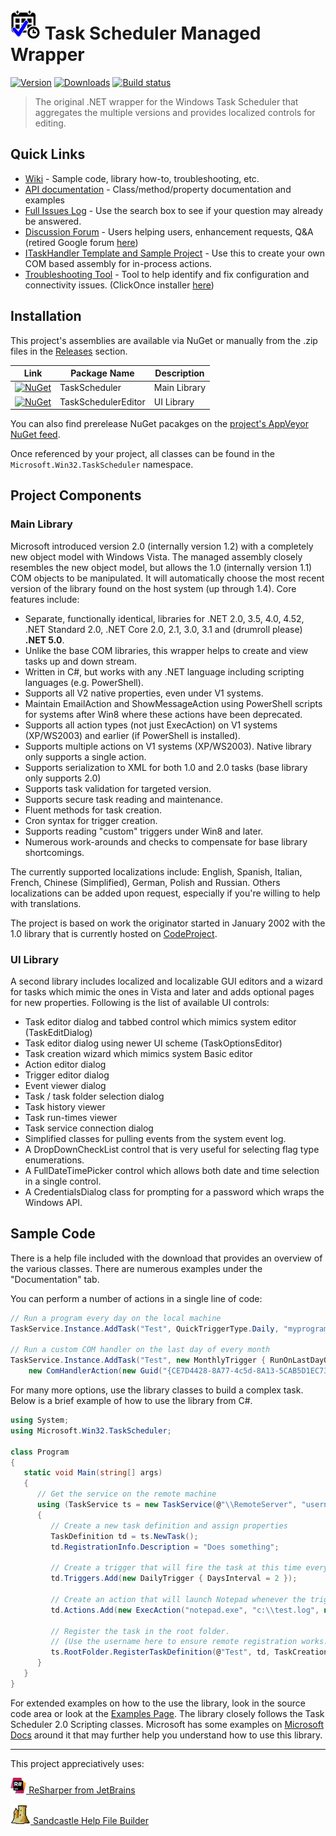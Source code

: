 # ![](docs/icons/tsnew48.png) Task Scheduler Managed Wrapper
[![Version](https://img.shields.io/github/release/dahall/TaskScheduler.svg?style=flat-square)](https://github.com/dahall/TaskScheduler/releases) [![Downloads](https://img.shields.io/nuget/dt/TaskScheduler.svg?style=flat-square)](https://www.nuget.org/packages/TaskScheduler/) [![Build status](https://ci.appveyor.com/api/projects/status/entp0dead4840cwm?svg=true)](https://ci.appveyor.com/project/dahall/taskscheduler)

> The original .NET wrapper for the Windows Task Scheduler that aggregates the multiple versions and provides localized controls for editing.

## Quick Links
* [Wiki](https://github.com/dahall/TaskScheduler/wiki) - Sample code, library how-to, troubleshooting, etc.
* [API documentation](https://dahall.github.io/TaskScheduler) - Class/method/property documentation and examples
* [Full Issues Log](https://github.com/dahall/TaskScheduler/issues?q=) - Use the search box to see if your question may already be answered.
* [Discussion Forum](https://github.com/dahall/TaskScheduler/discussions) - Users helping users, enhancement requests, Q&A (retired Google forum [here](https://groups.google.com/forum/#!forum/taskscheduler))
* [ITaskHandler Template and Sample Project](https://github.com/dahall/ITaskHandlerTemplate) - Use this to create your own COM based  assembly for in-process actions.
* [Troubleshooting Tool](https://github.com/dahall/TaskSchedulerConfig) - Tool to help identify and fix configuration and connectivity issues. (ClickOnce installer [here](https://github.com/dahall/TaskSchedulerConfig/blob/master/publish/setup.exe?raw=true))

## Installation
This project's assemblies are available via NuGet or manually from the .zip files in the [Releases](https://github.com/dahall/TaskScheduler/releases) section.

|Link|Package Name|Description|
|------------|------------|-----------|
|[![NuGet](https://img.shields.io/nuget/v/TaskScheduler.svg?style=flat-square)](https://www.nuget.org/packages/TaskScheduler)| TaskScheduler|Main Library|
|[![NuGet](https://img.shields.io/nuget/v/TaskSchedulerEditor.svg?style=flat-square)](https://www.nuget.org/packages/TaskSchedulerEditor)|TaskSchedulerEditor|UI Library|

You can also find prerelease NuGet pacakges on the [project's AppVeyor NuGet feed](https://ci.appveyor.com/nuget/taskscheduler-prerelease).

Once referenced by your project, all classes can be found in the `Microsoft.Win32.TaskScheduler` namespace.

## Project Components
### Main Library
Microsoft introduced version 2.0 (internally version 1.2) with a completely new object model with Windows Vista. The managed assembly closely resembles the new object model, but allows the 1.0 (internally version 1.1) COM objects to be manipulated. It will automatically choose the most recent version of the library found on the host system (up through 1.4). Core features include:

* Separate, functionally identical, libraries for .NET 2.0, 3.5, 4.0, 4.52, .NET Standard 2.0, .NET Core 2.0, 2.1, 3.0, 3.1 and (drumroll please) **.NET 5.0**.
* Unlike the base COM libraries, this wrapper helps to create and view tasks up and down stream.
* Written in C#, but works with any .NET language including scripting languages (e.g. PowerShell).
* Supports all V2 native properties, even under V1 systems.
* Maintain EmailAction and ShowMessageAction using PowerShell scripts for systems after Win8 where these actions have been deprecated.
* Supports all action types (not just ExecAction) on V1 systems (XP/WS2003) and earlier (if PowerShell is installed).
* Supports multiple actions on V1 systems (XP/WS2003). Native library only supports a single action.
* Supports serialization to XML for both 1.0 and 2.0 tasks (base library only supports 2.0)
* Supports task validation for targeted version.
* Supports secure task reading and maintenance.
* Fluent methods for task creation.
* Cron syntax for trigger creation.
* Supports reading "custom" triggers under Win8 and later.
* Numerous work-arounds and checks to compensate for base library shortcomings.

The currently supported localizations include: English, Spanish, Italian, French, Chinese (Simplified), German, Polish and Russian. Others localizations can be added upon request, especially if you're willing to help with translations.   

The project is based on work the originator started in January 2002 with the 1.0 library that is currently hosted on [CodeProject](http://www.codeproject.com/KB/system/taskschedulerlibrary.aspx).  

### UI Library
A second library includes localized and localizable GUI editors and a wizard for tasks which mimic the ones in Vista and later and adds optional pages for new properties. Following is the list of available UI controls:

* Task editor dialog and tabbed control which mimics system editor (TaskEditDialog)
* Task editor dialog using newer UI scheme (TaskOptionsEditor)
* Task creation wizard which mimics system Basic editor
* Action editor dialog
* Trigger editor dialog
* Event viewer dialog
* Task / task folder selection dialog
* Task history viewer
* Task run-times viewer
* Task service connection dialog
* Simplified classes for pulling events from the system event log.
* A DropDownCheckList control that is very useful for selecting flag type enumerations.
* A FullDateTimePicker control which allows both date and time selection in a single control.
* A CredentialsDialog class for prompting for a password which wraps the Windows API.

## Sample Code
There is a help file included with the download that provides an overview of the various classes. There are numerous examples under the "Documentation" tab.  

You can perform a number of actions in a single line of code:  
```C#
// Run a program every day on the local machine
TaskService.Instance.AddTask("Test", QuickTriggerType.Daily, "myprogram.exe", "-a arg");

// Run a custom COM handler on the last day of every month
TaskService.Instance.AddTask("Test", new MonthlyTrigger { RunOnLastDayOfMonth = true }, 
    new ComHandlerAction(new Guid("{CE7D4428-8A77-4c5d-8A13-5CAB5D1EC734}")));
```

For many more options, use the library classes to build a complex task. Below is a brief example of how to use the library from C#.  
```C#
using System;
using Microsoft.Win32.TaskScheduler;

class Program
{
   static void Main(string[] args)
   {
      // Get the service on the remote machine
      using (TaskService ts = new TaskService(@"\\RemoteServer", "username", "domain", "password"))
      {
         // Create a new task definition and assign properties
         TaskDefinition td = ts.NewTask();
         td.RegistrationInfo.Description = "Does something";

         // Create a trigger that will fire the task at this time every other day
         td.Triggers.Add(new DailyTrigger { DaysInterval = 2 });

         // Create an action that will launch Notepad whenever the trigger fires
         td.Actions.Add(new ExecAction("notepad.exe", "c:\\test.log", null));

         // Register the task in the root folder.
         // (Use the username here to ensure remote registration works.)
         ts.RootFolder.RegisterTaskDefinition(@"Test", td, TaskCreation.CreateOrUpdate, "username");
      }
   }
}
```

For extended examples on how to the use the library, look in the source code area or look at the [Examples Page](https://github.com/dahall/TaskScheduler/wiki/Examples). The library closely follows the Task Scheduler 2.0 Scripting classes. Microsoft has some examples on [Microsoft Docs](https://docs.microsoft.com/en-us/windows/win32/taskschd/task-scheduler-start-page) around it that may further help you understand how to use this library.

___
This project appreciatively uses:

[<img alt="ReSharper from JetBrains" src="docs/icons/resharper-logo.svg" height="5%" width="5%"/> ReSharper from JetBrains](https://www.jetbrains.com/?from=Task%20Scheduler%20Managed%20Wrapper)

[<img alt="Sandcastle Help File Builder" src="https://github.com/EWSoftware/SHFB/blob/master/NuGet/SHFB.png?raw=true"/> Sandcastle Help File Builder](https://github.com/EWSoftware/SHFB)
